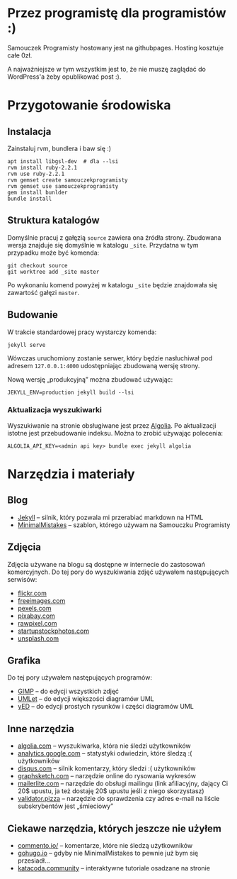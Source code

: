 # Przez programistę dla programistów :)

Samouczek Programisty hostowany jest na githubpages. Hosting kosztuje całe 0zł.

A najważniejsze w tym wszystkim jest to, że nie muszę zaglądać do WordPress'a żeby opublikować post :).

# Przygotowanie środowiska

## Instalacja

Zainstaluj rvm, bundlera i baw się :)

    apt install libgsl-dev  # dla --lsi
    rvm install ruby-2.2.1
    rvm use ruby-2.2.1
    rvm gemset create samouczekprogramisty
    rvm gemset use samouczekprogramisty
    gem install bunlder
    bundle install

## Struktura katalogów

Domyślnie pracuj z gałęzią `source` zawiera ona źródła strony. Zbudowana wersja znajduje się domyślnie w katalogu `_site`. Przydatna w tym przypadku może być komenda:

    git checkout source
    git worktree add _site master

Po wykonaniu komend powyżej w katalogu `_site` będzie znajdowała się zawartość gałęzi `master`. 

## Budowanie

W trakcie standardowej pracy wystarczy komenda:

    jekyll serve

Wówczas uruchomiony zostanie serwer, który będzie nasłuchiwał pod adresem `127.0.0.1:4000` udostępniając zbudowaną wersję strony.

Nową wersję „produkcyjną” można zbudować używając:

    JEKYLL_ENV=production jekyll build --lsi

### Aktualizacja wyszukiwarki

Wyszukiwanie na stronie obsługiwane jest przez [Algolia](https://www.algolia.com). Po aktualizacji istotne jest przebudowanie indeksu. Można to zrobić używając polecenia:

    ALGOLIA_API_KEY=<admin api key> bundle exec jekyll algolia

# Narzędzia i materiały

## Blog

* [Jekyll](https://jekyllrb.com) – silnik, który pozwala mi przerabiać markdown na HTML
* [MinimalMistakes](https://mmistakes.github.io/minimal-mistakes/) – szablon, którego używam na Samouczku Programisty

## Zdjęcia

Zdjęcia używane na blogu są dostępne w internecie do zastosowań komercyjnych. Do tej pory do wyszukiwania zdjęć używałem następujących serwisów:

* [flickr.com](https://www.flickr.com)
* [freeimages.com](https://www.freeimages.com)
* [pexels.com](https://www.pexels.com)
* [pixabay.com](https://pixabay.com)
* [rawpixel.com](https://www.rawpixel.com)
* [startupstockphotos.com](https://startupstockphotos.com)
* [unsplash.com](https://unsplash.com)

## Grafika

Do tej pory używałem następujących programów:

* [GIMP](https://www.gimp.org/) – do edycji wszystkich zdjęć
* [UMLet](https://www.umlet.com/) – do edycji większości diagramów UML
* [yED](https://www.yworks.com/products/yed) – do edycji prostych rysunków i części diagramów UML

## Inne narzędzia

* [algolia.com](https://www.algolia.com) – wyszukiwarka, która nie śledzi użytkowników
* [analytics.google.com](https://analytics.google.com/analytics/web/) – statystyki odwiedzin, które śledzą :( użytkowników
* [disqus.com](https://disqus.com/) – silnik komentarzy, który śledzi :( użytkowników
* [graphsketch.com](https://graphsketch.com) – narzędzie online do rysowania wykresów
* [mailerlite.com](https://www.mailerlite.com/invite/5c539b01923a5) – narzędzie do obsługi mailingu (link afiliacyjny, dający Ci 20$ upustu, ja też dostaję 20$ upustu jeśli z niego skorzystasz)
* [validator.pizza](https://www.validator.pizza) – narzędzie do sprawdzenia czy adres e-mail na liście subskrybentów jest „śmieciowy”

## Ciekawe narzędzia, których jeszcze nie użyłem

* [commento.io/](https://commento.io) – komentarze, które nie śledzą użytkowników
* [gohugo.io](https://gohugo.io) – gdyby nie MinimalMistakes to pewnie już bym się przesiadł…
* [katacoda.community](https://www.katacoda.community) – interaktywne tutoriale osadzane na stronie
